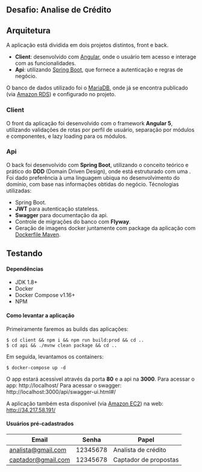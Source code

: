 ## Desafio: Analise de Crédito

## Arquitetura
A aplicação está dividida em dois projetos distintos, front e back.
-  **Client**: desenvolvido com [Angular](https://angular.io), onde o usuário tem acesso e interage com as funcionalidades.
-  **Api**: utilizando [Spring Boot](https://spring.io/), que fornece a autenticação e regras de negócio.

O banco de dados utilizado foi o [MariaDB](https://mariadb.org/),  onde já se encontra publicado (via [Amazon RDS](https://aws.amazon.com/pt/rds/)) e configurado no projeto.

### Client
O front da aplicação foi desenvolvido com o framework **Angular 5**, utilizando validações de rotas por perfil de usuário, separação por módulos e componentes, e lazy loading para os módulos.

### Api
O back foi desenvolvido com **Spring Boot**, utilizando o conceito teórico e prático do **DDD** (Domain Driven Design), onde está estruturado com uma [
](http://dddsample.sourceforge.net/architecture.html).
Foi dado preferência à uma linguagem ubiqua no desenvolvimento do domínio, com base nas informações obtidas do negócio. Técnologias utilizadas:

- Spring Boot.
 - **JWT** para autenticação stateless.
 - **Swagger** para documentação da api.
 - Controle de migrações do banco com **Flyway**.
 - Geração de imagens docker juntamente com package da aplicação com [Dockerfile Maven](https://github.com/spotify/dockerfile-maven).

## Testando
#### Dependências
 - JDK 1.8+
 - Docker
 - Docker Compose v1.16+
 - NPM

#### Como levantar a aplicação
Primeiramente faremos as builds das aplicações:

    $ cd client && npm i && npm run build:prod && cd ..
    $ cd api && ./mvnw clean package && cd ..

Em seguida, levantamos os containers:

    $ docker-compose up -d

O app estará acessivel através da porta **80** e a api na **3000**.
Para acessar o app: http://localhost/
Para acessar o swagger: http://localhost:3000/api/swagger-ui.html#/

A aplicação também esta disponível (via [Amazon EC2](https://aws.amazon.com/pt/ec2/))  na web: http://34.217.58.191/

#### Usuários pré-cadastrados

| Email| Senha|Papel|
|--|--|--|
|analista@gmail.com|12345678|Analista de crédito|
|captador@gmail.com|12345678|Captador de propostas|